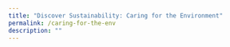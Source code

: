 ```yaml
---
title: "Discover Sustainability: Caring for the Environment"
permalink: /caring-for-the-env
description: ""
---
```

